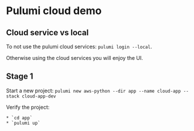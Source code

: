 # Pulumi cloud demo

## Cloud service vs local

To not use the pulumi cloud services: `pulumi login --local`.

Otherwise using the cloud services you will enjoy the UI.

## Stage 1

Start a new project: `pulumi new aws-python --dir app --name cloud-app --stack cloud-app-dev`

Verify the project:

    * `cd app`
    * `pulumi up`
